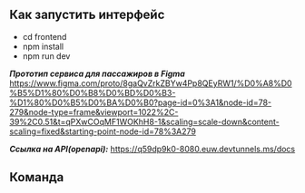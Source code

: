 ## Как запустить интерфейс

- cd frontend
- npm install
- npm run dev

***Прототип сервиса для пассажиров в Figma*** https://www.figma.com/proto/8gaQvZrkZBYw4Pp8QEyRW1/%D0%A8%D0%B5%D1%80%D0%B8%D0%BD%D0%B3-%D1%80%D0%B5%D0%BA%D0%B0?page-id=0%3A1&node-id=78-279&node-type=frame&viewport=1022%2C-39%2C0.51&t=qPXwCOqMF1WOKhH8-1&scaling=scale-down&content-scaling=fixed&starting-point-node-id=78%3A279

***Ссылка на API(openapi):*** https://q59dp9k0-8080.euw.devtunnels.ms/docs
## Команда

